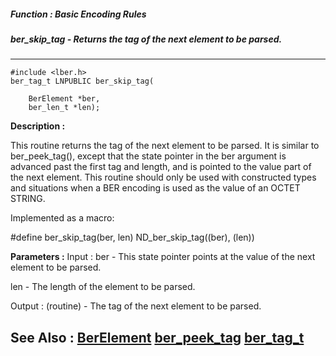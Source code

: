 ##### Function : Basic Encoding Rules
##### ber_skip_tag - Returns the tag of the next element to be parsed.
---
```
#include <lber.h>
ber_tag_t LNPUBLIC ber_skip_tag(

	BerElement *ber,
	ber_len_t *len);
```
**Description :**

This routine returns the tag of the next element to be parsed. It is similar to 
ber_peek_tag(), except that the state pointer in the ber argument is advanced 
past the first tag and length, and is pointed to the value part of the next 
element.  This routine should only be used with constructed types and 
situations when a BER encoding is used as the value of an OCTET STRING. 

Implemented as a macro:

#define ber_skip_tag(ber, len) ND_ber_skip_tag((ber), (len))

**Parameters :**
Input :
ber  -  This state pointer points at the value of the next element to be parsed.

len  -  The length of the element to be parsed.

Output :
(routine)  -  The tag of the next element to be parsed.



**See Also :**
[BerElement](/reference/Data/BerElement)
[ber_peek_tag](/reference/Func/ber_peek_tag)
[ber_tag_t](/reference/Data/ber_tag_t)
---
